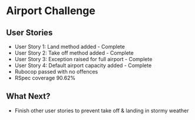 Airport Challenge
=================

User Stories
---------

* User Story 1: Land method added - Complete
* User Story 2: Take off method added - Complete
* User Story 3: Exception raised for full airport - Complete
* User Story 4: Default airport capacity added - Complete
* Rubocop passed with no offences
* RSpec coverage 90.62%

What Next?
---------

* Finish other user stories to prevent take off & landing in stormy weather
